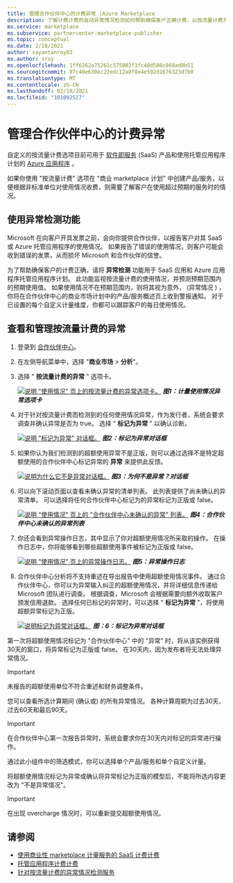 ```yaml
---
title: 管理合作伙伴中心的计费异常 |Azure Marketplace
description: 了解计费计费的自动异常情况检测如何帮助确保客户正确计费，以按流量计费方式使用商业 marketplace 产品。
ms.service: marketplace
ms.subservice: partnercenter-marketplace-publisher
ms.topic: conceptual
ms.date: 2/18/2021
author: sayantanroy83
ms.author: sroy
ms.openlocfilehash: 1ff6262a75261c575082f3fc48d588c868ad0b51
ms.sourcegitcommit: 97c48e630ec22edc12a0f8e4e592d1676323d7b0
ms.translationtype: MT
ms.contentlocale: zh-CN
ms.lasthandoff: 02/18/2021
ms.locfileid: "101092527"
---
```

# <a name="manage-metered-billing-anomalies-in-partner-center"></a>管理合作伙伴中心的计费异常

自定义的按流量计费选项目前可用于 [软件即服务](plan-saas-offer.md) (SaaS) 产品和使用托管应用程序计划的 [Azure 应用程序](plan-azure-application-offer.md#types-of-plans) 。

如果你使用 "按流量计费" 选项在 "商业 marketplace 计划" 中创建产品/服务，以便根据非标准单位对使用情况收费，则需要了解客户在使用超过预期的服务时的情况。

## <a name="use-the-anomaly-detection-feature"></a>使用异常检测功能

Microsoft 在向客户开具发票之前，会向你提供合作伙伴，以报告客户对其 SaaS 或 Azure 托管应用程序的使用情况。 如果报告了错误的使用情况，则客户可能会收到错误的发票，从而损坏 Microsoft 和合作伙伴的信誉。

为了帮助确保客户的计费正确，请将 **异常检测** 功能用于 SaaS 应用和 Azure 应用程序托管应用程序计划。 此功能监视按流量计费的使用情况，并预测预期范围内的预期使用值。 如果使用情况不在预期范围内，则将其视为意外， (异常情况 ) ，你将在合作伙伴中心的商业市场计划中的产品/服务概述页上收到警报通知。 对于已设置的每个自定义计量维度，你都可以跟踪客户的每日使用情况。

## <a name="view-and-manage-metered-usage-anomalies"></a>查看和管理按流量计费的异常

1. 登录到 [合作伙伴中心](https://partner.microsoft.com/dashboard/home)。
1. 在左侧导航菜单中，选择 "**商业市场**  >  **分析**"。
1. 选择 " **按流量计费的异常** " 选项卡。

    [![说明 "使用情况" 页上的按流量计费的异常选项卡。](./media/anomaly-detection/metered-usage-anomalies.png)](./media/anomaly-detection/metered-usage-anomalies.png#lightbox)
    ***图1：计量使用情况异常选项卡***

1. 对于针对按流量计费而检测到的任何使用情况异常，作为发行者，系统会要求调查并确认异常是否为 true。 选择 " **标记为异常** " 以确认诊断。

     [![说明 "标记为异常" 对话框。](./media/anomaly-detection/mark-as-anomaly.png)](./media/anomaly-detection/mark-as-anomaly.png#lightbox)
    ***图2：标记为异常对话框***

1. 如果你认为我们检测到的超额使用异常不是正版，则可以通过选择不是特定超额使用的合作伙伴中心标记异常的 **异常** 来提供此反馈。

    [![说明为什么它不是异常对话框。](./media/anomaly-detection/why-is-it-not-an-anomaly.png)](./media/anomaly-detection/why-is-it-not-an-anomaly.png#lightbox)
    ***图3：为何不是异常？对话框***

1. 可以向下滚动页面以查看未确认异常的清单列表。 此列表提供了尚未确认的异常清单。 可以选择将任何合作伙伴中心标记为的异常标记为正版或 false。

   [![说明 "使用情况" 页上的 "合作伙伴中心未确认的异常" 列表。](./media/anomaly-detection/unacknowledged-anomalies.png)](./media/anomaly-detection/unacknowledged-anomalies.png#lightbox)
    ***图4：合作伙伴中心未确认的异常列表***

1. 你还会看到异常操作日志，其中显示了你对超额使用情况所采取的操作。 在操作日志中，你将能够看到哪些超额使用事件被标记为正版或 false。

   [ ![ 说明 "使用情况" 页上的异常操作日志。](./media/anomaly-detection/anomaly-action-log.png)](./media/anomaly-detection/anomaly-action-log.png#lightbox) 
   ***图5：异常操作日志***

1. 合作伙伴中心分析将不支持重述在导出报告中使用超额使用情况事件。 通过合作伙伴中心，你可以为异常输入纠正的超额使用情况，并将详细信息传递给 Microsoft 团队进行调查。 根据调查，Microsoft 会根据需要向额外收取客户颁发信用退款。 选择任何已标记的异常时，可以选择 " **标记为异常** "，将使用超额异常标记为正版。

   [ ![ 说明标记为异常对话框。](./media/anomaly-detection/new-reported-usage.png)](./media/anomaly-detection/new-reported-usage.png#lightbox) 
   ***图：6：标记为异常对话框***

第一次将超额使用情况标记为 "合作伙伴中心" 中的 "异常" 时，将从该实例获得30天的窗口，将异常标记为正版或 false。 在30天内，因为发布者将无法处理异常情况。

> [!IMPORTANT]
> 未报告的超额使用单位不符合重述和财务调整条件。

您可以查看所选计算期间 (确认或) 的所有异常情况。 各种计算周期为过去30天、过去60天和最后90天。

> [!IMPORTANT]
> 在合作伙伴中心第一次报告异常时，系统会要求你在30天内对标记的异常进行操作。

通过此小组件中的筛选模式，你可以选择单个产品/服务和单个自定义计量。

将超额使用情况标记为异常或确认将异常标记为正版的模型后，不能将所选内容更改为 "不是异常情况"。

> [!IMPORTANT]
> 在出现 overcharge 情况时，可以重新提交超额使用情况。

## <a name="see-also"></a>请参阅
- [使用商业性 marketplace 计量服务的 SaaS 计费计费](./partner-center-portal/saas-metered-billing.md)
- [托管应用程序计费计费](./partner-center-portal/azure-app-metered-billing.md)
- [针对按流量计费的异常情况检测服务](./partner-center-portal/anomaly-detection-service-for-metered-billing.md)
